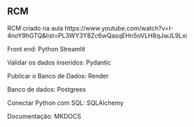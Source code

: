 ## RCM

<p>RCM criado na aula https://www.youtube.com/watch?v=I-4noY9hGTQ&list=PL3WY3Y8Zc6wQasqEHn5oVLH8qJwJL9Lxi</p>

<p>Front end: Python Streamlit</p>
<p>Validar os dados inseridos: Pydantic</p>
<p>Publicar o Banco de Dados: Render</p>
<p>Banco de dados: Postgrees</p>
<p>Conectar Python com SQL: SQLAlchemy</p>
<p>Documentação: MKDOCS</p>